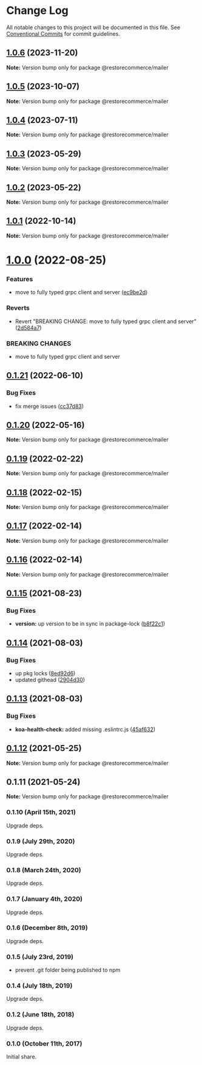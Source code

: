 # Change Log

All notable changes to this project will be documented in this file.
See [Conventional Commits](https://conventionalcommits.org) for commit guidelines.

## [1.0.6](https://github.com/restorecommerce/libs/compare/@restorecommerce/mailer@1.0.5...@restorecommerce/mailer@1.0.6) (2023-11-20)

**Note:** Version bump only for package @restorecommerce/mailer





## [1.0.5](https://github.com/restorecommerce/libs/compare/@restorecommerce/mailer@1.0.4...@restorecommerce/mailer@1.0.5) (2023-10-07)

**Note:** Version bump only for package @restorecommerce/mailer





## [1.0.4](https://github.com/restorecommerce/libs/compare/@restorecommerce/mailer@1.0.3...@restorecommerce/mailer@1.0.4) (2023-07-11)

**Note:** Version bump only for package @restorecommerce/mailer





## [1.0.3](https://github.com/restorecommerce/libs/compare/@restorecommerce/mailer@1.0.2...@restorecommerce/mailer@1.0.3) (2023-05-29)

**Note:** Version bump only for package @restorecommerce/mailer





## [1.0.2](https://github.com/restorecommerce/libs/compare/@restorecommerce/mailer@1.0.1...@restorecommerce/mailer@1.0.2) (2023-05-22)

**Note:** Version bump only for package @restorecommerce/mailer





## [1.0.1](https://github.com/restorecommerce/libs/compare/@restorecommerce/mailer@1.0.0...@restorecommerce/mailer@1.0.1) (2022-10-14)

**Note:** Version bump only for package @restorecommerce/mailer





# [1.0.0](https://github.com/restorecommerce/libs/compare/@restorecommerce/mailer@0.1.21...@restorecommerce/mailer@1.0.0) (2022-08-25)


### Features

* move to fully typed grpc client and server ([ec9be2d](https://github.com/restorecommerce/libs/commit/ec9be2daff0823e9ba440a2845b7b1a7f2d74b50))


### Reverts

* Revert "BREAKING CHANGE: move to fully typed grpc client and server" ([2d584a7](https://github.com/restorecommerce/libs/commit/2d584a709632ae608f595a2c836deabd34f671d9))


### BREAKING CHANGES

* move to fully typed grpc client and server





## [0.1.21](https://github.com/restorecommerce/libs/compare/@restorecommerce/mailer@0.1.20...@restorecommerce/mailer@0.1.21) (2022-06-10)


### Bug Fixes

* fix merge issues ([cc37d83](https://github.com/restorecommerce/libs/commit/cc37d8356df3b494af8c6af9e39304a49073301c))





## [0.1.20](https://github.com/restorecommerce/libs/compare/@restorecommerce/mailer@0.1.19...@restorecommerce/mailer@0.1.20) (2022-05-16)

**Note:** Version bump only for package @restorecommerce/mailer





## [0.1.19](https://github.com/restorecommerce/libs/compare/@restorecommerce/mailer@0.1.18...@restorecommerce/mailer@0.1.19) (2022-02-22)

**Note:** Version bump only for package @restorecommerce/mailer





## [0.1.18](https://github.com/restorecommerce/libs/compare/@restorecommerce/mailer@0.1.17...@restorecommerce/mailer@0.1.18) (2022-02-15)

**Note:** Version bump only for package @restorecommerce/mailer





## [0.1.17](https://github.com/restorecommerce/libs/compare/@restorecommerce/mailer@0.1.16...@restorecommerce/mailer@0.1.17) (2022-02-14)

**Note:** Version bump only for package @restorecommerce/mailer





## [0.1.16](https://github.com/restorecommerce/libs/compare/@restorecommerce/mailer@0.1.15...@restorecommerce/mailer@0.1.16) (2022-02-14)

**Note:** Version bump only for package @restorecommerce/mailer





## [0.1.15](https://github.com/restorecommerce/libs/compare/@restorecommerce/mailer@0.1.14...@restorecommerce/mailer@0.1.15) (2021-08-23)


### Bug Fixes

* **version:** up version to be in sync in package-lock ([b8f22c1](https://github.com/restorecommerce/libs/commit/b8f22c1268ee2af4beff7d88bda30f197896e3d2))





## [0.1.14](https://github.com/restorecommerce/libs/compare/@restorecommerce/mailer@0.1.13...@restorecommerce/mailer@0.1.14) (2021-08-03)


### Bug Fixes

* up pkg locks ([8ed92d6](https://github.com/restorecommerce/libs/commit/8ed92d613b9a095e4b5066056ac566e5dbcf1472))
* updated githead ([2904d30](https://github.com/restorecommerce/libs/commit/2904d30e5773dc8a87c01a08ff6481f99d692354))





## [0.1.13](https://github.com/restorecommerce/libs/compare/@restorecommerce/mailer@0.1.12...@restorecommerce/mailer@0.1.13) (2021-08-03)


### Bug Fixes

* **koa-health-check:** added missing .eslintrc.js ([45af632](https://github.com/restorecommerce/libs/commit/45af632955d2dd448e7a27f4e8c4b971412cd004))





## [0.1.12](https://github.com/restorecommerce/mailer/compare/@restorecommerce/mailer@0.1.11...@restorecommerce/mailer@0.1.12) (2021-05-25)

**Note:** Version bump only for package @restorecommerce/mailer





## 0.1.11 (2021-05-24)

**Note:** Version bump only for package @restorecommerce/mailer





### 0.1.10 (April 15th, 2021)

Upgrade deps.

### 0.1.9 (July 29th, 2020)

Upgrade deps.

### 0.1.8 (March 24th, 2020)

Upgrade deps.

### 0.1.7 (January 4th, 2020)

Upgrade deps.

### 0.1.6 (December 8th, 2019)

Upgrade deps.

### 0.1.5 (July 23rd, 2019)

- prevent .git folder being published to npm

### 0.1.4 (July 18th, 2019)

Upgrade deps.

### 0.1.2 (June 18th, 2018)

Upgrade deps.

### 0.1.0 (October 11th, 2017)

Initial share.
